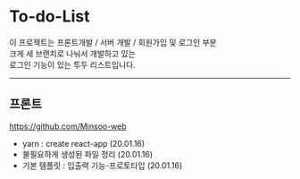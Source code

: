# To-do-List

이 프로젝트는 프론트개발 / 서버 개발 / 회원가입 및 로그인 부분 <br/>
크게 세 브랜치로 나눠서 개발하고 있는 <br/>
로그인 기능이 있는 투두 리스트입니다.

<hr/>

## 프론트

<https://github.com/Minsoo-web>

- yarn : create react-app (20.01.16)
- 불필요하게 생성된 파일 정리 (20.01.16)
- 기본 템플릿 : 입출력 기능-프로토타입 (20.01.16)
